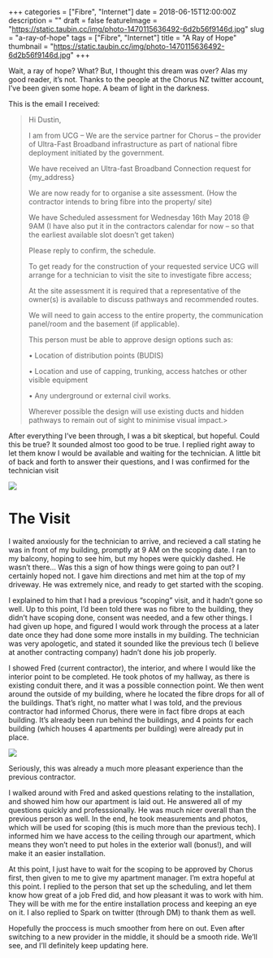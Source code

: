 +++
categories = ["Fibre", "Internet"]
date = 2018-06-15T12:00:00Z
description = ""
draft = false
featureImage = "https://static.taubin.cc/img/photo-1470115636492-6d2b56f9146d.jpg"
slug = "a-ray-of-hope"
tags = ["Fibre", "Internet"]
title = "A Ray of Hope"
thumbnail = "https://static.taubin.cc/img/photo-1470115636492-6d2b56f9146d.jpg"
+++


Wait, a ray of hope? What? But, I thought this dream was over? Alas my good reader, it’s not. Thanks to the people at the Chorus NZ twitter account, I’ve been given some hope. A beam of light in the darkness.

This is the email I received:

> Hi Dustin,
>
> I am from UCG – We are the service partner for Chorus – the provider of Ultra-Fast Broadband infrastructure as part of national fibre deployment initiated by the government.
>
> We have received an Ultra-fast Broadband Connection request for {my\_address}
>
> We are now ready for to organise a site assessment. (How the contractor intends to bring fibre into the property/ site)
>
> We have Scheduled assessment for Wednesday 16th May 2018 @ 9AM (I have also put it in the contractors calendar for now – so that the earliest available slot doesn’t get taken)
>
> Please reply to confirm, the schedule.
>
> To get ready for the construction of your requested service UCG will arrange for a technician to visit the site to investigate fibre access;
>
> At the site assessment it is required that a representative of the owner(s) is available to discuss pathways and recommended routes.
>
> We will need to gain access to the entire property, the communication panel/room and the basement (if applicable).
>
> This person must be able to approve design options such as:
>
> • Location of distribution points (BUDIS)
>
> • Location and use of capping, trunking, access hatches or other visible equipment
>
> • Any underground or external civil works.
>
> Wherever possible the design will use existing ducts and hidden pathways to remain out of sight to minimise visual impact.>

After everything I’ve been through, I was a bit skeptical, but hopeful. Could this be true? It sounded almost too good to be true. I replied right away to let them know I would be available and waiting for the technician. A little bit of back and forth to answer their questions, and I was confirmed for the technician visit

![](//static.taubin.cc/american-public-power-association-430858-unsplash.webp)

The Visit
=========

I waited anxiously for the technician to arrive, and recieved a call stating he was in front of my building, promptly at 9 AM on the scoping date. I ran to my balcony, hoping to see him, but my hopes were quickly dashed. He wasn’t there… Was this a sign of how things were going to pan out? I certainly hoped not. I gave him directions and met him at the top of my driveway. He was extremely nice, and ready to get started with the scoping.

I explained to him that I had a previous “scoping” visit, and it hadn’t gone so well. Up to this point, I’d been told there was no fibre to the building, they didn’t have scoping done, consent was needed, and a few other things. I had given up hope, and figured I would work through the process at a later date once they had done some more installs in my building. The technician was very apologetic, and stated it sounded like the previous tech (I believe at another contracting company) hadn’t done his job properly.

I showed Fred (current contractor), the interior, and where I would like the interior point to be completed. He took photos of my hallway, as there is existing conduit there, and it was a possible connection point. We then went around the outside of my building, where he located the fibre drops for all of the buildings. That’s right, no matter what I was told, and the previous contractor had informed Chorus, there were in fact fibre drops at each building. It’s already been run behind the buildings, and 4 points for each building (which houses 4 apartments per building) were already put in place.

![](//static.taubin.cc/jko8081.webp)

Seriously, this was already a much more pleasant experience than the previous contractor.

I walked around with Fred and asked questions relating to the installation, and showed him how our apartment is laid out. He answered all of my questions quickly and professsionally. He was much nicer overall than the previous person as well. In the end, he took measurements and photos, which will be used for scoping (this is much more than the previous tech). I informed him we have access to the ceiling through our apartment, which means they won’t need to put holes in the exterior wall (bonus!), and will make it an easier installation.

At this point, I just have to wait for the scoping to be approved by Chorus first, then given to me to give my apartment manager. I’m extra hopeful at this point. I replied to the person that set up the scheduling, and let them know how great of a job Fred did, and how pleasant it was to work with him. They will be with me for the entire installation process and keeping an eye on it. I also replied to Spark on twitter (through DM) to thank them as well.

Hopefully the proccess is much smoother from here on out. Even after switching to a new provider in the middle, it should be a smooth ride. We’ll see, and I’ll definitely keep updating here.



